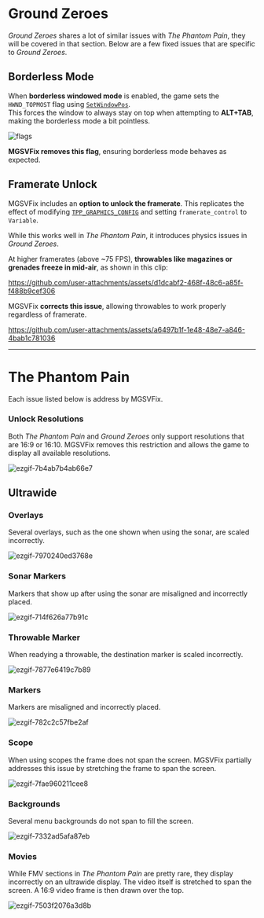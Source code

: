 # Ground Zeroes

*Ground Zeroes* shares a lot of similar issues with *The Phantom Pain*, they will be covered in that section. Below are a few fixed issues that are specific to *Ground Zeroes*.

## Borderless Mode  

When **borderless windowed mode** is enabled, the game sets the `HWND_TOPMOST` flag using [`SetWindowPos`](https://learn.microsoft.com/en-us/windows/win32/api/winuser/nf-winuser-setwindowpos).  
This forces the window to always stay on top when attempting to **ALT+TAB**, making the borderless mode a bit pointless.  

![flags](https://github.com/user-attachments/assets/35185a31-52dd-4970-aba5-d2c54860edc3)  

**MGSVFix removes this flag**, ensuring borderless mode behaves as expected.

## Framerate Unlock  

MGSVFix includes an **option to unlock the framerate**. This replicates the effect of modifying [`TPP_GRAPHICS_CONFIG`](https://www.pcgamingwiki.com/wiki/Metal_Gear_Solid_V:_The_Phantom_Pain#High_frame_rate) and setting `framerate_control` to `Variable`.  

While this works well in *The Phantom Pain*, it introduces physics issues in *Ground Zeroes*.  
 
At higher framerates (above ~75 FPS), **throwables like magazines or grenades freeze in mid-air**, as shown in this clip:  

https://github.com/user-attachments/assets/d1dcabf2-468f-48c6-a85f-f488b9cef306

MGSVFix **corrects this issue**, allowing throwables to work properly regardless of framerate.  

https://github.com/user-attachments/assets/a6497b1f-1e48-48e7-a846-4bab1c781036

---

# The Phantom Pain

Each issue listed below is address by MGSVFix.

### Unlock Resolutions

Both *The Phantom Pain* and *Ground Zeroes* only support resolutions that are 16:9 or 16:10. MGSVFix removes this restriction and allows the game to display all available resolutions.

![ezgif-7b4ab7b4ab66e7](https://github.com/user-attachments/assets/6bbb8585-0f69-4032-8bf1-6cfd2b7aa20b)

## Ultrawide

### Overlays

Several overlays, such as the one shown when using the sonar, are scaled incorrectly.

![ezgif-7970240ed3768e](https://github.com/user-attachments/assets/e7aa7924-bb41-4ff8-8de0-9c3fa5272369)

### Sonar Markers

Markers that show up after using the sonar are misaligned and incorrectly placed.

![ezgif-714f626a77b91c](https://github.com/user-attachments/assets/4e2bea6c-8a60-4196-8aef-b2844015915c)

### Throwable Marker

When readying a throwable, the destination marker is scaled incorrectly.

![ezgif-7877e6419c7b89](https://github.com/user-attachments/assets/364b5545-8295-4c47-b085-e20d6a1d82bc)

### Markers

Markers are misaligned and incorrectly placed.

![ezgif-782c2c57fbe2af](https://github.com/user-attachments/assets/c81b42d4-4383-46d0-bfef-3363682ce796)

### Scope

When using scopes the frame does not span the screen. MGSVFix partially addresses this issue by stretching the frame to span the screen.

![ezgif-7fae960211cee8](https://github.com/user-attachments/assets/15471535-4943-4f9d-ae14-4e0e8521d25f)

### Backgrounds

Several menu backgrounds do not span to fill the screen.

![ezgif-7332ad5afa87eb](https://github.com/user-attachments/assets/9c9fa39b-7ac6-4575-af93-6bc93985f801)

### Movies

While FMV sections in *The Phantom Pain* are pretty rare, they display incorrectly on an ultrawide display. The video itself is stretched to span the screen. A 16:9 video frame is then drawn over the top.

![ezgif-7503f2076a3d8b](https://github.com/user-attachments/assets/f0ed7293-b971-41a3-ab21-54e8d0d263cf)

